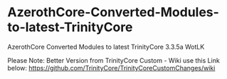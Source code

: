 # AzerothCore-Converted-Modules-to-latest-TrinityCore
AzerothCore Converted Modules to latest TrinityCore 3.3.5a WotLK

Please Note:
Better Version from TrinityCore Custom - Wiki use this Link below:
https://github.com/TrinityCore/TrinityCoreCustomChanges/wiki